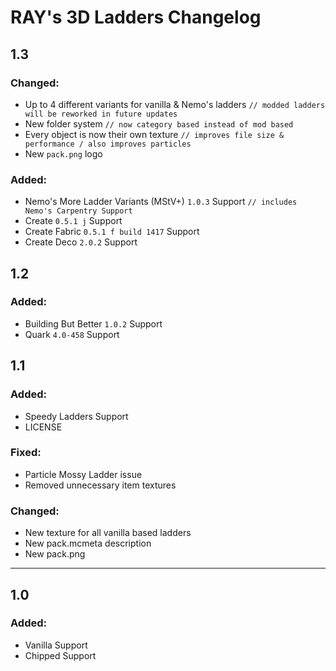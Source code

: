 # RAY's 3D Ladders Changelog

## 1.3

### Changed:

- Up to 4 different variants for vanilla & Nemo's ladders `// modded ladders will be reworked in future updates`
- New folder system `// now category based instead of mod based`
- Every object is now their own texture `// improves file size & performance / also improves particles`
- New `pack.png` logo

### Added:

- Nemo's More Ladder Variants (MStV+) `1.0.3` Support `// includes Nemo's Carpentry Support`
- Create `0.5.1 j` Support
- Create Fabric `0.5.1 f build 1417` Support
- Create Deco `2.0.2` Support

## 1.2

### Added:

- Building But Better `1.0.2` Support
- Quark `4.0-458` Support

## 1.1

### Added:
- Speedy Ladders Support
- LICENSE

### Fixed:
- Particle Mossy Ladder issue
- Removed unnecessary item textures

### Changed:
- New texture for all vanilla based ladders
- New pack.mcmeta description
- New pack.png

*****
## 1.0

### Added:
- Vanilla Support
- Chipped Support